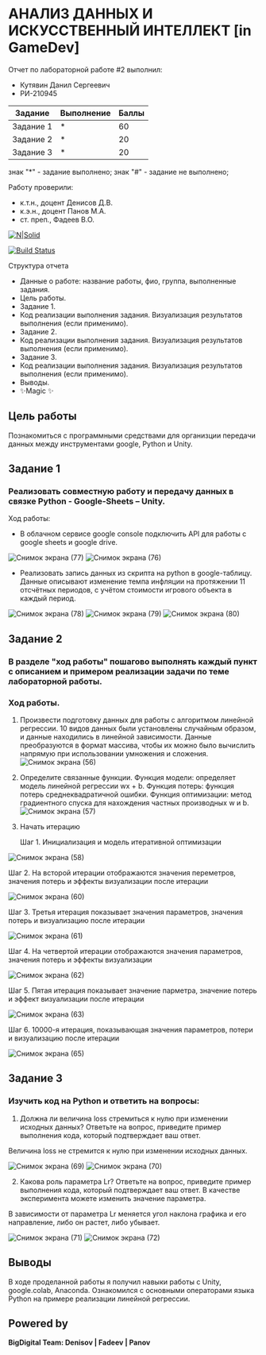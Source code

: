 # АНАЛИЗ ДАННЫХ И ИСКУССТВЕННЫЙ ИНТЕЛЛЕКТ [in GameDev]
Отчет по лабораторной работе #2 выполнил:
- Кутявин Данил Сергеевич
- РИ-210945

| Задание | Выполнение | Баллы |
| ------ | ------ | ------ |
| Задание 1 | * | 60 |
| Задание 2 | * | 20 |
| Задание 3 | * | 20 |

знак "*" - задание выполнено; знак "#" - задание не выполнено;

Работу проверили:
- к.т.н., доцент Денисов Д.В.
- к.э.н., доцент Панов М.А.
- ст. преп., Фадеев В.О.

[![N|Solid](https://cldup.com/dTxpPi9lDf.thumb.png)](https://nodesource.com/products/nsolid)

[![Build Status](https://travis-ci.org/joemccann/dillinger.svg?branch=master)](https://travis-ci.org/joemccann/dillinger)

Структура отчета

- Данные о работе: название работы, фио, группа, выполненные задания.
- Цель работы.
- Задание 1.
- Код реализации выполнения задания. Визуализация результатов выполнения (если применимо).
- Задание 2.
- Код реализации выполнения задания. Визуализация результатов выполнения (если применимо).
- Задание 3.
- Код реализации выполнения задания. Визуализация результатов выполнения (если применимо).
- Выводы.
- ✨Magic ✨

## Цель работы
Познакомиться с программными средствами для организции передачи данных между инструментами google, Python и Unity.

## Задание 1
### Реализовать совместную работу и передачу данных в связке Python - Google-Sheets – Unity. 
Ход работы:
- В облачном сервисе google console подключить API для работы с google sheets и google drive.

![Снимок экрана (77)](https://user-images.githubusercontent.com/103362515/195139567-bef0b2a6-693f-4952-bb05-a02f4255a246.png)
![Снимок экрана (76)](https://user-images.githubusercontent.com/103362515/195139613-799a3ded-ebb3-4b7d-8bff-fe1b0e4c52cb.png)

- Реализовать запись данных из скрипта на python в google-таблицу. Данные описывают изменение темпа инфляции на протяжении 11 отсчётных периодов, с учётом стоимости игрового объекта в каждый период.

![Снимок экрана (78)](https://user-images.githubusercontent.com/103362515/195142763-093755d4-e56b-46f5-9672-e07645ffa891.png)
![Снимок экрана (79)](https://user-images.githubusercontent.com/103362515/195142784-8ff146e1-ac51-432a-8506-cd2b2dad33da.png)
![Снимок экрана (80)](https://user-images.githubusercontent.com/103362515/195142810-aa4af7eb-ba63-44c2-823f-e3b1c19bbda0.png)


## Задание 2
### В разделе "ход работы" пошагово выполнять каждый пункт с описанием и примером реализации задачи по теме лабораторной работы.
### Ход работы.
1. Произвести подготовку данных для работы с алгоритмом линейной регрессии. 10 видов данных были установлены случайным образом, и данные находились в линейной зависимости. Данные преобразуются в формат массива, чтобы их можно было вычислить напрямую при использовании умножения и сложения.
![Снимок экрана (56)](https://user-images.githubusercontent.com/103362515/192774939-d9470644-1393-4ee0-9c66-cf1e437bbcc9.png)

2. Определите связанные функции. Функция модели: определяет модель линейной регрессии wx + b. Функция потерь: функция потерь среднеквадратичной ошибки. Функция оптимизации: метод градиентного спуска для нахождения частных производных w и b.
![Снимок экрана (57)](https://user-images.githubusercontent.com/103362515/192775742-253f912c-09db-4af9-90db-430255ec7bcb.png)
3. Начать итерацию
   
   Шаг 1. Инициализация и модель итеративной оптимизации
   
![Снимок экрана (58)](https://user-images.githubusercontent.com/103362515/192776031-f41404ff-71b8-4a44-980c-7147f45da746.png)

   Шаг 2. На всторой итерации отображаются значения переметров, значения потерь и эффекты визуализации после итерации
   
![Снимок экрана (60)](https://user-images.githubusercontent.com/103362515/192776311-ffffc2ad-c3bc-420b-a5b6-4c7f6ee7b2eb.png)

   Шаг 3. Третья итерация показывает значения параметров, значения потерь и визуализацию после итерации
   
![Снимок экрана (61)](https://user-images.githubusercontent.com/103362515/192776603-df3cea32-2fd1-4482-a95f-1589274e4463.png)

   Шаг 4. На четвертой итерации отображаются значения параметров, значения потерь и эффекты визуализации
   
![Снимок экрана (62)](https://user-images.githubusercontent.com/103362515/192776863-a63fb213-090e-41c4-9a77-08abadadc8c3.png)

   Шаг 5. Пятая итерация показывает значение парметра, значение потерь и эффект визуализации после итерации
   
![Снимок экрана (63)](https://user-images.githubusercontent.com/103362515/192777191-85bc6cf4-2c95-41fe-b991-5cd5e40cb5ab.png)

   Шаг 6. 10000-я итерация, показывающая значения параметров, потери и визуализацию после итерации
   
![Снимок экрана (65)](https://user-images.githubusercontent.com/103362515/192777408-bf08b59c-c3af-4499-b80b-362ac1acd85e.png)


## Задание 3
### Изучить код на Python и ответить на вопросы:

1. Должна ли величина loss стремиться к нулю при изменении исходных данных? Ответьте на вопрос, приведите пример выполнения кода, который подтверждает ваш ответ.

Величина loss не стремится к нулю при изменении исходных данных.

![Снимок экрана (69)](https://user-images.githubusercontent.com/103362515/192792518-711254f6-2a4b-4200-848b-ea652e663789.png)
![Снимок экрана (70)](https://user-images.githubusercontent.com/103362515/192792553-348fc5c3-239f-4ddf-a79e-3e9139583154.png)

2. Какова роль параметра Lr? Ответьте на вопрос, приведите пример выполнения кода, который подтверждает ваш ответ. В качестве эксперимента можете изменить значение параметра.

В зависимости от параметра Lr меняется угол наклона графика и его направление, либо он растет, либо убывает.

![Снимок экрана (71)](https://user-images.githubusercontent.com/103362515/192794183-a645cbbe-4d3d-42a8-840a-d94dfbcdc27c.png)
![Снимок экрана (72)](https://user-images.githubusercontent.com/103362515/192794212-80179a9b-1bfc-4bd8-9718-56d8ba6ad8ec.png)


## Выводы
В ходе проделанной работы я получил навыки работы с Unity, google.colab, Anaconda. Ознакомился с основными операторами языка Python на примере реализации линейной регрессии.

## Powered by

**BigDigital Team: Denisov | Fadeev | Panov**
